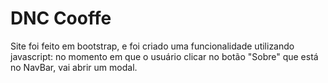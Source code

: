 ﻿# DNC Cooffe
Site foi feito em bootstrap, e foi criado uma funcionalidade utilizando 
javascript: no momento em que o usuário clicar no botão "Sobre" que está no 
NavBar, vai abrir um modal.
